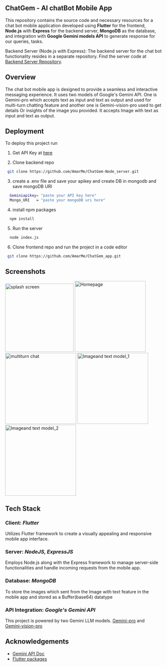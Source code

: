 
## ChatGem - AI chatBot Mobile App

This repository contains the source code and necessary resources for a chat bot mobile application developed using **Flutter** for the frontend, **Node.js** with **Express** for the backend server, **MongoDB** as the database, and integration with **Google Gemini models API** to generate response for our queries, tasks. 

Backend Server (Node.js with Express): The backend server for the chat bot functionality resides in a separate repository. Find the server code at [Backend Server Repository](https://github.com/AmarMe/ChatGem-Node_server.git).
## Overview
The chat bot mobile app is designed to provide a seamless and interactive messaging experience.  It uses two models of Google's Gemini API. One is Gemini-pro which accepts text as input and text as output and used for multi-turn chatting feature and another one is Gemini-vision-pro used to get  details Or insights of the image you provided. It accepts Image with text as input and text as output.
## Deployment

To deploy this project run

1. Get API Key at [here](https://makersuite.google.com/app/apikey)

2. Clone backend repo
 ```bash
  git clone https://github.com/AmarMe/ChatGem-Node_server.git
```
3. create a .env file and save your apikey and create DB in mongodb and save mongoDB URI 

```bash
  Geminiapikey= "paste your API key here" 
  Mongo_URI   = "paste your mongoDB uri here"
```
4. install npm packages
```bash
  npm install 
```
5. Run the server
```bash
  node index.js  
```
6. Clone frontend repo and run the project in a code editor
 ```bash
  git clone https://github.com/AmarMe/ChatGem_app.git
```


## Screenshots

<img width="220" alt="splash screen" src="https://github.com/AmarMe/ChatGem_app/assets/123172989/1a044efb-e728-41b5-8d66-e5d3ee44a174"> 
<img width="228" alt="Homepage" src="https://github.com/AmarMe/ChatGem_app/assets/123172989/4a875e71-6ff9-4980-9cc1-5c7784208338">
<img width="228" alt="multiturn chat" src="https://github.com/AmarMe/ChatGem_app/assets/123172989/f431f32a-db56-427f-bd7e-07b75d1a7b1b">
<img width="228" alt="Imageand text model_1" src="https://github.com/AmarMe/ChatGem_app/assets/123172989/eaf1e1d1-3464-4d0e-a90c-a9ff677e28b4">
<img width="228" alt="Imageand text model_2" src="https://github.com/AmarMe/ChatGem_app/assets/123172989/8490b3e1-eab5-4e72-8d49-ce36d3c7df17">


## Tech Stack

### Client: *Flutter* 

  Utilizes Flutter framework to create a visually appealing and responsive mobile app interface.

### Server: *NodeJS, ExpressJS*
    
  Employs Node.js along with the Express framework to manage server-side functionalities and handle incoming requests from the mobile app.

### Database: *MongoDB*

  To store the images which sent from the Image with text feature in the mobile app and stored as a Buffer(base64) datatype 

### API Integration: *Google's Gemini API*

This project is powered by two Gemini LLM models.
[Gemini-pro](https://deepmind.google/technologies/gemini/#introduction) and 
[Gemini-vision-pro](https://deepmind.google/technologies/gemini/#introduction)




## Acknowledgements

 - [Gemini API Doc](https://ai.google.dev/tutorials/web_quickstart#set-up-project)
 - [Flutter packages](https://pub.dev/publishers/flutter.dev/packages)
 
